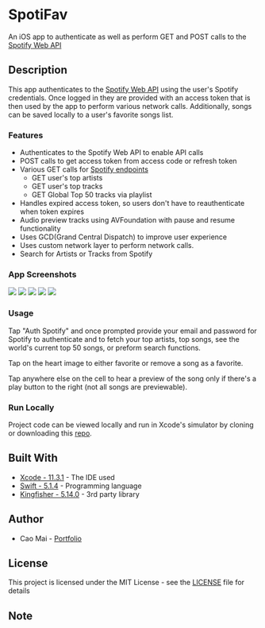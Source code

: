 # SpotiFav
An iOS app to authenticate as well as perform GET and POST calls to the [Spotify Web API](https://developer.spotify.com/documentation/web-api/)

## Description
This app authenticates to the [Spotify Web API](https://developer.spotify.com/documentation/web-api/) using the user's Spotify credentials. Once logged in they are provided with an access token that is then used by the app to perform various network calls. Additionally, songs can be saved locally to a user's favorite songs list.

### Features
* Authenticates to the Spotify Web API to enable API calls
* POST calls to get access token from access code or refresh token
* Various GET calls for [Spotify endpoints](https://developer.spotify.com/documentation/web-api/reference/)
    * GET user's top artists
    * GET user's top tracks
    * GET Global Top 50 tracks via playlist
* Handles expired access token, so users don't have to reauthenticate when token expires
* Audio preview tracks using AVFoundation with pause and resume functionality
* Uses GCD(Grand Central Dispatch) to improve user experience 
* Uses custom network layer to perform network calls.
* Search for Artists or Tracks from Spotify

### App Screenshots
![](project_images/home.png) ![](project_images/auth.png) ![](project_images/playlist2.png)
![](project_images/search2.png) ![](project_images/search3.png)

### Usage
Tap "Auth Spotify" and once prompted provide your email and password for Spotify to authenticate and to fetch your top artists, top songs, see the world's current top 50 songs, or preform search functions. 

Tap on the heart image to either favorite or remove a song as a favorite. 

Tap anywhere else on the cell to hear a preview of the song only  if there's a play button to the right (not all songs are previewable). 

### Run Locally
Project code can be viewed locally and run in Xcode's simulator by cloning or downloading this [repo](https://github.com/caocmai/spotiFav).

## Built With
* [Xcode - 11.3.1](https://developer.apple.com/xcode/) - The IDE used
* [Swift - 5.1.4](https://developer.apple.com/swift/) - Programming language
* [Kingfisher - 5.14.0](https://github.com/onevcat/Kingfisher) - 3rd party library

## Author
* Cao Mai - [Portfolio](https://www.makeschool.com/portfolio/Cao-Mai)

## License
This project is licensed under the MIT License - see the [LICENSE](LICENSE) file for details

## Note
